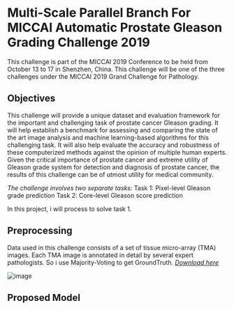 # Multi-Scale Parallel Branch For MICCAI Automatic Prostate Gleason Grading Challenge 2019

This challenge is part of the MICCAI 2019 Conference to be held from October 13 to 17 in Shenzhen, China. This challenge will be one of the three challenges under the MICCAI 2019 Grand Challenge for Pathology.

## Objectives
This challenge will provide a unique dataset and evaluation framework for the important and challenging task of prostate cancer Gleason grading. It will help establish a benchmark for assessing and comparing the state of the art image analysis and machine learning-based algorithms for this challenging task. It will also help evaluate the accuracy and robustness of these computerized methods against the opinion of multiple human experts. Given the critical importance of prostate cancer and extreme utility of Gleason grade system for detection and diagnosis of prostate cancer, the results of this challenge can be of utmost utility for medical community.

*The challenge involves two separate tasks:*
Task 1: Pixel-level Gleason grade prediction
Task 2: Core-level Gleason score prediction

In this project, i will process to solve task 1.
## Preprocessing
Data used in this challenge consists of a set of tissue micro-array (TMA) images. Each TMA image is annotated in detail by several expert pathologists. So i use Majority-Voting to get GroundTruth.
[*Download here*](https://gleason2019.grand-challenge.org/Register/)

![image](https://github.com/baobao1911/Semantic_Segmentation_for_Prostate_Cancer_Detection/assets/79504672/bee8587b-204e-44b6-b36f-d6031523142b)

## Proposed Model

